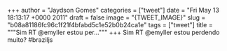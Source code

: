 
+++
author = "Jaydson Gomes"
categories = ["tweet"]
date = "Fri May 13 18:13:17 +0000 2011"
draft = false
image = "{TWEET_IMAGE}"
slug = "b08a81186fc96c1f21f4bfabd5c1e52b0b24ca1e"
tags = ["tweet"]
title = """Sim RT @emyller estou per..."""
+++
Sim RT @emyller estou perdendo muito? #braziljs
